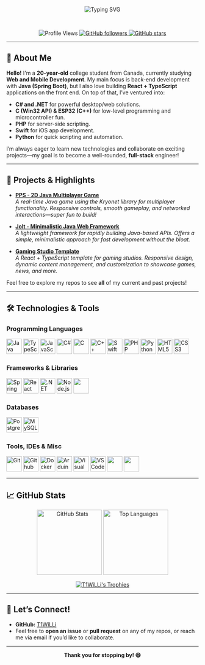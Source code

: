 <p align="center">
  <img src="https://readme-typing-svg.herokuapp.com?size=25&color=F7CD6C&center=true&vCenter=true&width=600&lines=Hey+there!+I'm+T1WiLLi;College+Student+%26+Java+Developer;React+%26+TypeScript+Enthusiast;C%23+%26+.NET+Fan;Always+learning+%F0%9F%8C%B1;Jolt+Creator" alt="Typing SVG" />
</p>

<br />

<p align="center">
  <img src="https://komarev.com/ghpvc/?username=T1WiLLi&style=flat-square&color=blue" alt="Profile Views" />
  
  <a href="https://github.com/T1WiLLi?tab=followers">
    <img alt="GitHub followers" src="https://img.shields.io/github/followers/T1WiLLi?label=Github%20Followers&style=flat-square" />
  </a>
  
  <a href="https://github.com/T1WiLLi?tab=repositories&sort=stargazers">
    <img alt="GitHub stars" src="https://img.shields.io/github/stars/T1WiLLi?label=Repo%20Stars&style=flat-square" />
  </a>
</p>

---

## 👋 About Me

**Hello!** I'm a **20-year-old** college student from Canada, currently studying **Web and Mobile Development**. My main focus is back-end development with **Java (Spring Boot)**, but I also love building **React + TypeScript** applications on the front end. On top of that, I’ve ventured into:

- **C# and .NET** for powerful desktop/web solutions.  
- **C (Win32 API) & ESP32 (C++)** for low-level programming and microcontroller fun.  
- **PHP** for server-side scripting.  
- **Swift** for iOS app development.  
- **Python** for quick scripting and automation.

I’m always eager to learn new technologies and collaborate on exciting projects—my goal is to become a well-rounded, **full-stack** engineer!

---

## 🚀 Projects & Highlights

- **[PPS - 2D Java Multiplayer Game](https://github.com/T1WiLLi/PPS)**  
  _A real-time Java game using the Kryonet library for multiplayer functionality. Responsive controls, smooth gameplay, and networked interactions—super fun to build!_

- **[Jolt - Minimalistic Java Web Framework](https://github.com/T1WiLLi/Jolt)**  
  _A lightweight framework for rapidly building Java-based APIs. Offers a simple, minimalistic approach for fast development without the bloat._

- **[Gaming Studio Template](https://github.com/T1WiLLi/TP2)**  
  _A React + TypeScript template for gaming studios. Responsive design, dynamic content management, and customization to showcase games, news, and more._

Feel free to explore my repos to see **all** of my current and past projects!

---

## 🛠️ Technologies & Tools


### Programming Languages
<p>
  <img src="https://cdn.jsdelivr.net/gh/devicons/devicon/icons/java/java-original.svg" width="40" height="40" alt="Java" />
  <img src="https://cdn.jsdelivr.net/gh/devicons/devicon/icons/typescript/typescript-original.svg" width="40" height="40" alt="TypeScript" />
  <img src="https://cdn.jsdelivr.net/gh/devicons/devicon/icons/javascript/javascript-original.svg" width="40" height="40" alt="JavaScript" />
  <img src="https://cdn.jsdelivr.net/gh/devicons/devicon/icons/csharp/csharp-original.svg" width="40" height="40" alt="C#" />
  <img src="https://cdn.jsdelivr.net/gh/devicons/devicon/icons/c/c-original.svg" width="40" height="40" alt="C" />
  <img src="https://cdn.jsdelivr.net/gh/devicons/devicon/icons/cplusplus/cplusplus-original.svg" width="40" height="40" alt="C++" />
  <img src="https://cdn.jsdelivr.net/gh/devicons/devicon/icons/swift/swift-original.svg" width="40" height="40" alt="Swift" />
  <img src="https://cdn.jsdelivr.net/gh/devicons/devicon/icons/php/php-original.svg" width="40" height="40" alt="PHP" />
  <img src="https://cdn.jsdelivr.net/gh/devicons/devicon/icons/python/python-original.svg" width="40" height="40" alt="Python" />
    <img src="https://cdn.jsdelivr.net/gh/devicons/devicon/icons/html5/html5-original.svg" width="40" height="40" alt="HTML5" />
  <img src="https://cdn.jsdelivr.net/gh/devicons/devicon/icons/css3/css3-original.svg" width="40" height="40" alt="CSS3" />
</p>

### Frameworks & Libraries
<p>
  <img src="https://cdn.jsdelivr.net/gh/devicons/devicon/icons/spring/spring-original.svg" width="40" height="40" alt="Spring Boot" />
  <img src="https://cdn.jsdelivr.net/gh/devicons/devicon/icons/react/react-original.svg" width="40" height="40" alt="React" />
  <img src="https://cdn.jsdelivr.net/gh/devicons/devicon/icons/dot-net/dot-net-original.svg" width="40" height="40" alt=".NET" />
  <img src="https://cdn.jsdelivr.net/gh/devicons/devicon/icons/nodejs/nodejs-original.svg" width="40" height="40" alt="Node.js" />
<img src="https://cdn.jsdelivr.net/gh/devicons/devicon@latest/icons/reactbootstrap/reactbootstrap-original.svg" width=40 />

</p>

### Databases
<p>
  <img src="https://cdn.jsdelivr.net/gh/devicons/devicon/icons/postgresql/postgresql-original.svg" width="40" height="40" alt="PostgreSQL" />
  <img src="https://cdn.jsdelivr.net/gh/devicons/devicon/icons/mysql/mysql-original.svg" width="40" height="40" alt="MySQL" />
</p>

### Tools, IDEs & Misc
<p>
  <img src="https://cdn.jsdelivr.net/gh/devicons/devicon/icons/git/git-original.svg" width="40" height="40" alt="Git" />
  <img src="https://cdn.jsdelivr.net/gh/devicons/devicon@latest/icons/github/github-original-wordmark.svg" width=40 alt="Github" />
  <img src="https://cdn.jsdelivr.net/gh/devicons/devicon/icons/docker/docker-original.svg" width="40" height="40" alt="Docker" />
  <img src="https://cdn.jsdelivr.net/gh/devicons/devicon/icons/arduino/arduino-original.svg" width="40" height="40" alt="Arduino" />
  <img src="https://cdn.jsdelivr.net/gh/devicons/devicon/icons/visualstudio/visualstudio-plain.svg" width="40" height="40" alt="Visual Studio" />
  <img src="https://cdn.jsdelivr.net/gh/devicons/devicon/icons/vscode/vscode-original.svg" width="40" height="40" alt="VS Code" />
  <img src="https://cdn.jsdelivr.net/gh/devicons/devicon@latest/icons/azure/azure-original.svg" width=40 />
  <img src="https://cdn.jsdelivr.net/gh/devicons/devicon@latest/icons/linux/linux-original.svg" width=40 />
          
          
</p>

---

## 📈 GitHub Stats

<p align="center">
  <img src="https://github-readme-stats.vercel.app/api?username=T1WiLLi&show_icons=true&theme=gruvbox" alt="GitHub Stats" height="170" />
  <img src="https://github-readme-stats.vercel.app/api/top-langs/?username=T1WiLLi&layout=compact&theme=gruvbox" alt="Top Languages" height="170" />
</p>

<p align="center">
  <a href="https://github.com/ryo-ma/github-profile-trophy">
    <img src="https://github-profile-trophy.vercel.app/?username=T1WiLLi&theme=onedark&no-frame=true&row=1&column=6" alt="T1WiLLi's Trophies" />
  </a>
</p>

---

## 💬 Let’s Connect!

- **GitHub:** [T1WiLLi](https://github.com/T1WiLLi)
- Feel free to **open an issue** or **pull request** on any of my repos, or reach me via email if you’d like to collaborate.

---

<p align="center"> 
  <strong>Thank you for stopping by! 😄</strong>
</p>
